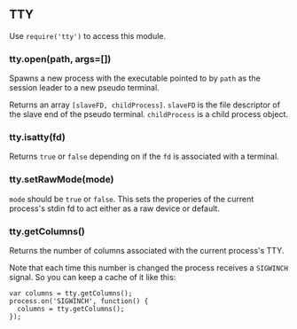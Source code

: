 ## TTY

Use `require('tty')` to access this module.


### tty.open(path, args=[])

Spawns a new process with the executable pointed to by `path` as the session
leader to a new pseudo terminal.

Returns an array `[slaveFD, childProcess]`. `slaveFD` is the file descriptor
of the slave end of the pseudo terminal. `childProcess` is a child process
object.


### tty.isatty(fd)

Returns `true` or `false` depending on if the `fd` is associated with a
terminal.


### tty.setRawMode(mode)

`mode` should be `true` or `false`. This sets the properies of the current
process's stdin fd to act either as a raw device or default.


### tty.getColumns()

Returns the number of columns associated with the current process's TTY.

Note that each time this number is changed the process receives a `SIGWINCH`
signal. So you can keep a cache of it like this:

    var columns = tty.getColumns();
    process.on('SIGWINCH', function() {
      columns = tty.getColumns();
    });


